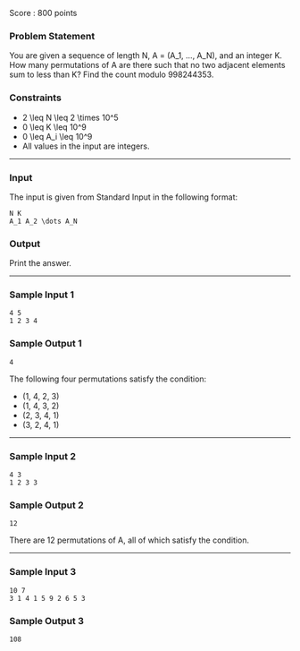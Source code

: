 Score : 800 points

### Problem Statement

You are given a sequence of length N, A = (A\_1, ..., A\_N), and an integer K.  
How many permutations of A are there such that no two adjacent elements sum to less than K? Find the count modulo 998244353.

### Constraints

* 2 \leq N \leq 2 \times 10^5
* 0 \leq K \leq 10^9
* 0 \leq A\_i \leq 10^9
* All values in the input are integers.

---

### Input

The input is given from Standard Input in the following format:

```
N K
A_1 A_2 \dots A_N
```

### Output

Print the answer.

---

### Sample Input 1

```
4 5
1 2 3 4
```

### Sample Output 1

```
4
```

The following four permutations satisfy the condition:

* (1, 4, 2, 3)
* (1, 4, 3, 2)
* (2, 3, 4, 1)
* (3, 2, 4, 1)

---

### Sample Input 2

```
4 3
1 2 3 3
```

### Sample Output 2

```
12
```

There are 12 permutations of A, all of which satisfy the condition.

---

### Sample Input 3

```
10 7
3 1 4 1 5 9 2 6 5 3
```

### Sample Output 3

```
108
```